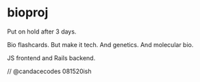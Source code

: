 # bioproj

Put on hold after 3 days. 

Bio flashcards. But make it tech. And genetics. And molecular bio. 

JS frontend and Rails backend.

// @candacecodes 081520ish
